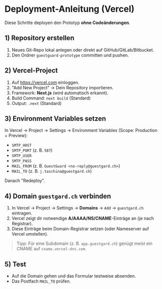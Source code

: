 # Deployment-Anleitung (Vercel)

Diese Schritte deployen den Prototyp **ohne Codeänderungen**.

## 1) Repository erstellen
1. Neues Git-Repo lokal anlegen oder direkt auf GitHub/GitLab/Bitbucket.
2. Den Ordner `guestguard-prototype` committen und pushen.

## 2) Vercel-Project
1. Auf https://vercel.com einloggen.
2. "Add New Project" → Dein Repository importieren.
3. Framework: **Next.js** (wird automatisch erkannt).
4. Build Command: `next build` (Standard)
5. Output: `.next` (Standard)

## 3) Environment Variables setzen
In Vercel → Project → Settings → Environment Variables (Scope: Production + Preview):
- `SMTP_HOST`
- `SMTP_PORT` (z. B. `587`)
- `SMTP_USER`
- `SMTP_PASS`
- `MAIL_FROM` (z. B. `GuestGuard <no-reply@guestgard.ch>`)
- `MAIL_TO` (z. B. `j.taschina@guestgard.ch`)

Danach "Redeploy".

## 4) Domain `guestgard.ch` verbinden
1. In Vercel → Project → Settings → **Domains** → `Add` → `guestgard.ch` eintragen.
2. Vercel zeigt dir notwendige **A/AAAA/NS/CNAME**-Einträge an (je nach Registrar).
3. Diese Einträge beim Domain-Registrar setzen (oder Nameserver auf Vercel umstellen).

> Tipp: Für eine Subdomain (z. B. `app.guestgard.ch`) genügt meist ein CNAME auf `cname.vercel-dns.com`.

## 5) Test
- Auf die Domain gehen und das Formular testweise absenden.
- Das Postfach `MAIL_TO` prüfen.
